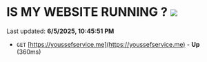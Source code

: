 # IS MY WEBSITE RUNNING ? [![](https://img.shields.io/static/v1?label=Sponsor&message=%E2%9D%A4&logo=GitHub&color=%23fe8e86)](https://github.com/sponsors/Youssef-Lehmam)

Last updated: **6/5/2025, 10:45:51 PM**

- `GET` [https://youssefservice.me](https://youssefservice.me) - **Up** (360ms)
